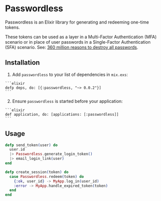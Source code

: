 # Passwordless

Passwordless is an Elixir library for generating and redeeming one-time
tokens.

These tokens can be used as a layer in a Multi-Factor Authentication (MFA)
scenario or in place of user passwords in a Single-Factor Authentication (SFA)
scenario. See: [360 million reasons to destroy all passwords](
https://medium.freecodecamp.com/9a100b2b5001
).

## Installation

  1. Add `passwordless` to your list of dependencies in `mix.exs`:

    ```elixir
    defp deps, do: [{:passwordless, "~> 0.0.2"}]
    ```

  2. Ensure `passwordless` is started before your application:

    ```elixir
    def application, do: [applications: [:passwordless]]
    ```

## Usage

```elixir
defp send_token(user) do
  user.id
  |> Passwordless.generate_login_token()
  |> email_login_link(user)
end
```

```elixir
defp create_session(token) do
  case Passwordless.redeem(token) do
    {:ok, user_id} -> MyApp.log_in(user_id)
    :error -> MyApp.handle_expired_token(token)
  end
end
```
